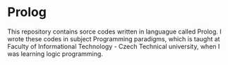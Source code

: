 # Prolog
This repository contains sorce codes written in languague called Prolog. I wrote these codes in subject Programming paradigms, which is taught at Faculty of Informational Technology - Czech Technical university, when I was learning logic programming.
